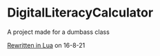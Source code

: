 # DigitalLiteracyCalculator
A project made for a dumbass class

[Rewritten in Lua](https://github.com/JustASpeedrunner/DigitalLiteracyCalculatorRewrite) on 16-8-21
